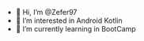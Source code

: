 - 👋 Hi, I’m @Zefer97
- 👀 I’m interested in Android Kotlin
- 🌱 I’m currently learning in BootCamp

<!---
Zefer97/Zefer97 is a ✨ special ✨ repository because its `README.md` (this file) appears on your GitHub profile.
You can click the Preview link to take a look at your changes.
--->
